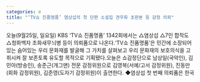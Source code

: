 ```yaml
---
categories: e
title: "‘TV쇼 진품명품’ 염상섭의 첫 단편 소설집 견우화 초판본 등 감정 의뢰"
---
```

오늘(9월25일, 일요일) KBS ‘TV쇼 진품명품’ 1342회에서는 △염상섭  △7인 합작도 △청화백자 초화새무늬병 등이 의뢰품으로 나온다.‘TV쇼 진품명품’은 민간에 소장되어 있는 숨어있는 우리 문화재를 발굴해 그 가치를 살펴보고 우리 문화재의 보호의식을 고취시켜 잘 보존토록 유도할 목적으로 기획됐다.오늘은 쇼감정단으로 남상일(국악인), 김민아(방송인), 송준근(개그맨) 전문 감정위원으로 김영복(서예/고서 감정위원), 진동만(회화 감정위원), 김준영(도자기 감정위원)이 출연한다. ◆염상섭 첫 번째 의뢰품은 한국